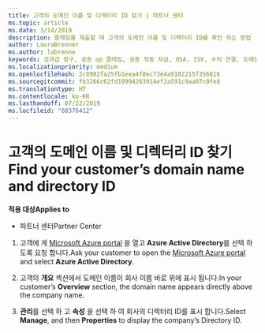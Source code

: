 ```yaml
---
title: 고객의 도메인 이름 및 디렉터리 ID 찾기 | 파트너 센터
ms.topic: article
ms.date: 3/14/2019
description: 클레임을 제출할 때 고객의 도메인 이름 및 디렉터리 ID를 확인 하는 방법
author: LauraBrenner
ms.author: labrenne
keywords: 성과급 청구, 공동 op 클레임, 공동 작동 자금, OSA, ISV, 수익 연결, 도메인 이름, 디렉터리 ID
ms.localizationpriority: medium
ms.openlocfilehash: 2c8982fa25fb1eea4f0ec73e4a9102215f356816
ms.sourcegitcommit: fb3266c62fd19994263914ef2a591c9aa07c0fe8
ms.translationtype: HT
ms.contentlocale: ko-KR
ms.lasthandoff: 07/22/2019
ms.locfileid: "68376412"
---
```

# <a name="find-your-customers-domain-name-and-directory-id"></a><span data-ttu-id="bb71b-104">고객의 도메인 이름 및 디렉터리 ID 찾기</span><span class="sxs-lookup"><span data-stu-id="bb71b-104">Find your customer’s domain name and directory ID</span></span>

<span data-ttu-id="bb71b-105">**적용 대상**</span><span class="sxs-lookup"><span data-stu-id="bb71b-105">**Applies to**</span></span>

-  <span data-ttu-id="bb71b-106">파트너 센터</span><span class="sxs-lookup"><span data-stu-id="bb71b-106">Partner Center</span></span>

1.  <span data-ttu-id="bb71b-107">고객에 게 [Microsoft Azure portal](https://ms.portal.azure.com/#home) 을 열고 **Azure Active Directory**를 선택 하도록 요청 합니다.</span><span class="sxs-lookup"><span data-stu-id="bb71b-107">Ask your customer to open the [Microsoft Azure portal](https://ms.portal.azure.com/#home) and select **Azure Active Directory**.</span></span> 

2.  <span data-ttu-id="bb71b-108">고객의 **개요** 섹션에서 도메인 이름이 회사 이름 바로 위에 표시 됩니다.</span><span class="sxs-lookup"><span data-stu-id="bb71b-108">In your customer’s **Overview** section, the domain name appears directly above the company name.</span></span>  

3.  <span data-ttu-id="bb71b-109">**관리**를 선택 하 고 **속성** 을 선택 하 여 회사의 디렉터리 ID를 표시 합니다.</span><span class="sxs-lookup"><span data-stu-id="bb71b-109">Select **Manage**, and then **Properties** to display the company’s Directory ID.</span></span>
